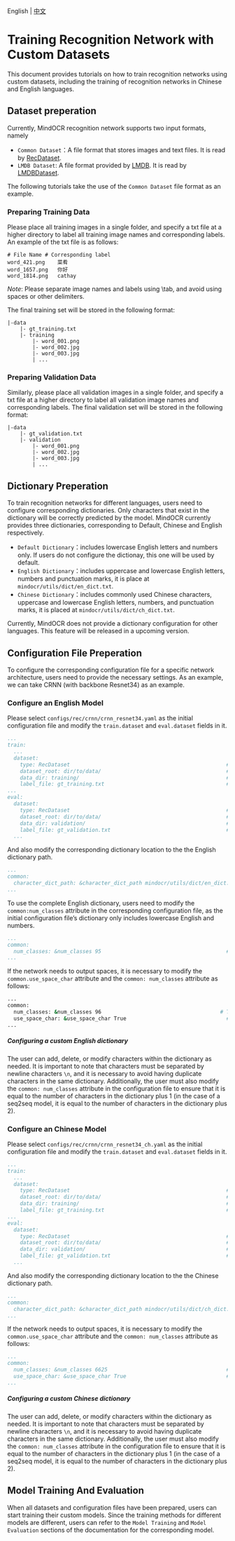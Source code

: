 English | [中文](../../cn/tutorials/training_recognition_custom_dataset_CN.md)

# Training Recognition Network with Custom Datasets

This document provides tutorials on how to train recognition networks using custom datasets, including the training of recognition networks in Chinese and English languages.

## Dataset preperation

Currently, MindOCR recognition network supports two input formats, namely
- `Common Dataset`：A file format that stores images and text files. It is read by [RecDataset](../../../mindocr/data/rec_dataset.py).
- `LMDB Dataset`: A file format provided by [LMDB](https://www.symas.com/lmdb). It is read by [LMDBDataset](../../../mindocr/data/rec_lmdb_dataset.py).

The following tutorials take the use of the `Common Dataset` file format as an example.


### Preparing Training Data
Please place all training images in a single folder, and specify a txt file at a higher directory to label all training image names and corresponding labels. An example of the txt file is as follows:

```
# File Name	# Corresponding label
word_421.png	菜肴
word_1657.png	你好
word_1814.png	cathay
```
*Note*: Please separate image names and labels using \tab, and avoid using spaces or other delimiters.

The final training set will be stored in the following format:

```
|-data
    |- gt_training.txt
    |- training
        |- word_001.png
        |- word_002.jpg
        |- word_003.jpg
        | ...
```

### Preparing Validation Data
Similarly, please place all validation images in a single folder, and specify a txt file at a higher directory to label all validation image names and corresponding labels. The final validation set will be stored in the following format:

```
|-data
    |- gt_validation.txt
    |- validation
        |- word_001.png
        |- word_002.jpg
        |- word_003.jpg
        | ...
```

## Dictionary Preperation

To train recognition networks for different languages, users need to configure corresponding dictionaries. Only characters that exist in the dictionary will be correctly predicted by the model. MindOCR currently provides three dictionaries, corresponding to Default, Chinese and English respectively.
- `Default Dictionary`：includes lowercase English letters and numbers only. If users do not configure the dictionay, this one will be used by default.
- `English Dictionary`：includes uppercase and lowercase English letters, numbers and punctuation marks, it is place at `mindocr/utils/dict/en_dict.txt`.
- `Chinese Dictionary`：includes commonly used Chinese characters, uppercase and lowercase English letters, numbers, and punctuation marks, it is placed at `mindocr/utils/dict/ch_dict.txt`.

Currently, MindOCR does not provide a dictionary configuration for other languages. This feature will be released in a upcoming version.

## Configuration File Preperation

To configure the corresponding configuration file for a specific network architecture, users need to provide the necessary settings. As an example, we can take CRNN (with backbone Resnet34) as an example.

### Configure an English Model

Please select `configs/rec/crnn/crnn_resnet34.yaml` as the initial configuration file and modify the `train.dataset` and `eval.dataset` fields in it.

```yaml
...
train:
  ...
  dataset:
    type: RecDataset                                                  # File reading method. Here we use the `Common Dataset` format
    dataset_root: dir/to/data/                                        # Root directory of the data
    data_dir: training/                                               # Training dataset directory. It will be concatenated with `dataset_root` to form a complete path.
    label_file: gt_training.txt                                       # Path of the training label. It will be concatenated with `dataset_root` to form a complete path.
...
eval:
  dataset:
    type: RecDataset                                                  # File reading method. Here we use the `Common Dataset` format
    dataset_root: dir/to/data/                                        # Root directory of the data
    data_dir: validation/                                             # Validation dataset directory. It will be concatenated with `dataset_root` to form a complete path.
    label_file: gt_validation.txt                                     # Path of the validation label. It will be concatenated with `dataset_root` to form a complete path.
  ...
```

And also modify the corresponding dictionary location to the the English dictionary path.

```yaml
...
common:
  character_dict_path: &character_dict_path mindocr/utils/dict/en_dict.txt
...
```

To use the complete English dictionary, users need to modify the `common:num_classes` attribute in the corresponding configuration file, as the initial configuration file’s dictionary only includes lowercase English and numbers.

```yaml
...
common:
  num_classes: &num_classes 95                                        # The number is equal to the number of dictionary characters plus 1
...
```

If the network needs to output spaces, it is necessary to modify the `common.use_space_char` attribute and the `common: num_classes` attribute as follows:

```bash
...
common:
  num_classes: &num_classes 96                                      # The number must be equal to the number of characters in the dictionary plus the number of spaces plus 1.
  use_space_char: &use_space_char True                                # Output `space` character additonaly
...
```


##### Configuring a custom English dictionary

The user can add, delete, or modify characters within the dictionary as needed. It is important to note that characters must be separated by newline characters `\n`, and it is necessary to avoid having duplicate characters in the same dictionary. Additionally, the user must also modify the `common: num_classes` attribute in the configuration file to ensure that it is equal to the number of characters in the dictionary plus 1 (in the case of a seq2seq model, it is equal to the number of characters in the dictionary plus 2).

### Configure an Chinese Model

Please select `configs/rec/crnn/crnn_resnet34_ch.yaml` as the initial configuration file and modify the `train.dataset` and `eval.dataset` fields in it.

```yaml
...
train:
  ...
  dataset:
    type: RecDataset                                                  # File reading method. Here we use the `Common Dataset` format
    dataset_root: dir/to/data/                                        # Root directory of the data
    data_dir: training/                                               # Training dataset directory. It will be concatenated with `dataset_root` to form a complete path.
    label_file: gt_training.txt                                       # Path of the training label. It will be concatenated with `dataset_root` to form a complete path.
...
eval:
  dataset:
    type: RecDataset                                                  # File reading method. Here we use the `Common Dataset` format
    dataset_root: dir/to/data/                                        # Root directory of the data
    data_dir: validation/                                             # Validation dataset directory. It will be concatenated with `dataset_root` to form a complete path.
    label_file: gt_validation.txt                                     # Path of the validation label. It will be concatenated with `dataset_root` to form a complete path.
  ...
```

And also modify the corresponding dictionary location to the the Chinese dictionary path.

```yaml
...
common:
  character_dict_path: &character_dict_path mindocr/utils/dict/ch_dict.txt
...
```

If the network needs to output spaces, it is necessary to modify the `common.use_space_char` attribute and the `common: num_classes` attribute as follows:

```yaml
...
common:
  num_classes: &num_classes 6625                                      # The number must be equal to the number of characters in the dictionary plus the number of spaces plus 1.
  use_space_char: &use_space_char True                                # Output `space` character additonaly
...
```

##### Configuring a custom Chinese dictionary

The user can add, delete, or modify characters within the dictionary as needed. It is important to note that characters must be separated by newline characters `\n`, and it is necessary to avoid having duplicate characters in the same dictionary. Additionally, the user must also modify the `common: num_classes` attribute in the configuration file to ensure that it is equal to the number of characters in the dictionary plus 1 (in the case of a seq2seq model, it is equal to the number of characters in the dictionary plus 2).

## Model Training And Evaluation

When all datasets and configuration files have been prepared, users can start training their custom models. Since the training methods for different models are different, users can refer to the `Model Training` and `Model Evaluation` sections of the documentation for the corresponding model.
